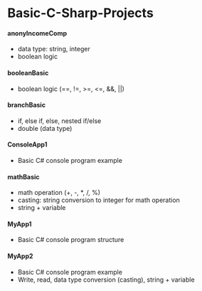 # Basic-C-Sharp-Projects

#### anonyIncomeComp

* data type: string, integer
* boolean logic

#### booleanBasic

* boolean logic (==, !=, >=, <=, &&, ||)

#### branchBasic

* if, else if, else, nested if/else
* double (data type)

#### ConsoleApp1

* Basic C# console program example

#### mathBasic

* math operation (+, -, *, /, %)
* casting: string conversion to integer for math operation
* string + variable

#### MyApp1  

* Basic C# console program structure
  
#### MyApp2  

* Basic C# console program example
* Write, read, data type conversion (casting), string + variable
